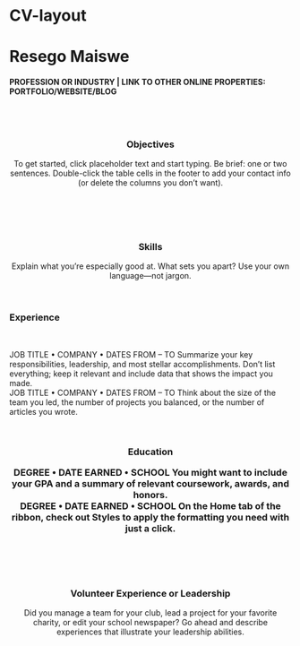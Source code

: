 # CV-layout
<!DOCTYPE html>
<html>
 <head>
  <div>
  <h1>Resego Maiswe</h1>
  <h4>PROFESSION OR INDUSTRY | LINK TO OTHER ONLINE PROPERTIES: PORTFOLIO/WEBSITE/BLOG</h4>
  </div>
</head>
 <style>
  Header section#
  section#Objectives{
       width:30%
       float:left
       margin-left:8%
  }
  Header section#
  section#Experience{
       width:64%
       float:right
       margin-right:8%
  }
  Header section#
  section#Skills{
       width:30%
       float:left
       margin-left:8%
  }
  Header section#
  section#Education{
       width:64%
       float:right
       margin-left:8%
  }
  Header section#
 section#Volunteer Experience or Leadership{
      width:64%
      float:right
      margin-left:8%
  }
 </style> 
  <body>
   <br>
   <br>
    <aside="relateded">
   <header>
          <section>
          <section id= "Objective">
           <h3>Objectives</h3>
           <p>To get started, click placeholder text and start typing. Be brief: one or two sentences.
Double-click the table cells in the footer to add your contact info (or delete the columns you don’t want).
           </p>
          </section>  
   </header>
   <br>  
   <header>
           <section id= "Skills">
           <h3>Skills</h3>
           <p>Explain what you’re especially good at. What sets you apart? Use your own language—not jargon.</p>          
           </section>
   </header>
 </aside>
 <aside id="related">
   <article>
           <section>      
           <section id= "Experience">
           <h3>Experience</h3>
            <br>
           <p>JOB TITLE • COMPANY • DATES FROM – TO
Summarize your key responsibilities, leadership, and most stellar accomplishments.  Don’t list everything; keep it relevant and include data that shows the impact you made.
            <br>
JOB TITLE • COMPANY • DATES FROM – TO
Think about the size of the team you led, the number of projects you balanced, or the number of articles you wrote.</p>
           </section>
           </article>         
   <br>
   <header>
           <section>
           <section id= "Education">
            <h3> Education<?h3>
            <br>
            <p>DEGREE • DATE EARNED • SCHOOL
You might want to include your GPA and a summary of relevant coursework, awards, and honors.
            <br>   
DEGREE • DATE EARNED • SCHOOL
On the Home tab of the ribbon, check out Styles to apply the formatting you need with just a click.</p>
           </section>
   </header>
   <br>
   <header>
           <section>
           <section id= "Volunteer Experience or Leadership">
           <h3>Volunteer Experience or Leadership</h3>
           <p>Did you manage a team for your club, lead a project for your favorite charity, or edit your school newspaper? Go ahead and describe experiences that illustrate your leadership abilities.</p>
           </section>
   </header>
</aside>
  </body>
</head>
</html>
